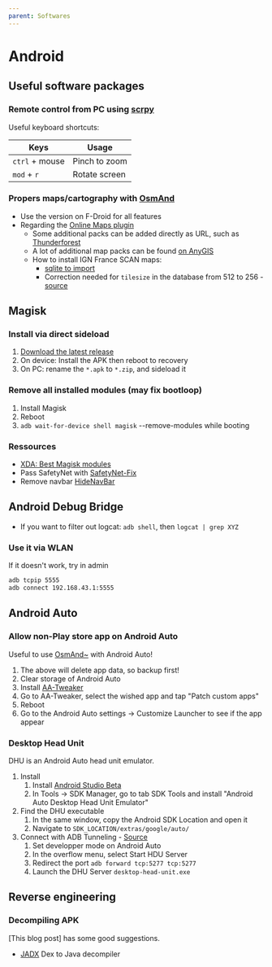 ```yaml
---
parent: Softwares
---
```


# Android

## Useful software packages

### Remote control from PC using [scrpy](https://github.com/Genymobile/scrcpy)

Useful keyboard shortcuts:

Keys | Usage
-|-
`ctrl` + mouse | Pinch to zoom
`mod` + `r` | Rotate screen

### Propers maps/cartography with [OsmAnd](https://osmand.net/)

* Use the version on F-Droid for all features
* Regarding the [Online Maps plugin](https://osmand.net/docs/user/plugins/online-map/)
    * Some additional packs can be added directly as URL, such as [Thunderforest](https://www.thunderforest.com/)
    * A lot of additional map packs can be found [on AnyGIS](https://anygis.ru/Web/Html/Osmand_en)
    * How to install IGN France SCAN maps:
        * [sqlite to import](https://forum.openstreetmap.fr/t/ign-sur-l-application-osmand/6961/10)
        * Correction needed for `tilesize` in the database from 512 to 256 - [source](https://forum.openstreetmap.fr/t/ign-sur-l-application-osmand/6961/46)

## Magisk

### Install via direct sideload

1. [Download the latest release](https://github.com/topjohnwu/Magisk/releases)
1. On device: Install the APK then reboot to recovery
1. On PC: rename the `*.apk` to `*.zip`, and sideload it

### Remove all installed modules (may fix bootloop)

1. Install Magisk
1. Reboot
1. `adb wait-for-device shell magisk` --remove-modules while booting

### Ressources

* [XDA: Best Magisk modules](https://www.xda-developers.com/best-magisk-modules/)
* Pass SafetyNet with [SafetyNet-Fix](https://github.com/kdrag0n/safetynet-fix/releases)
* Remove navbar [HideNavBar](https://github.com/Magisk-Modules-Repo/HideNavBar/releases)

## Android Debug Bridge

* If you want to filter out logcat: `adb shell`, then `logcat | grep XYZ`

### Use it via WLAN

If it doesn't work, try in admin

```bash
adb tcpip 5555
adb connect 192.168.43.1:5555
```

## Android Auto

### Allow non-Play store app on Android Auto

Useful to use [OsmAnd~](https://f-droid.org/en/packages/net.osmand.plus/) with Android Auto!

1. The above will delete app data, so backup first!
1. Clear storage of Android Auto
1. Install [AA-Tweaker](https://github.com/shmykelsa/AA-Tweaker)
1. Go to AA-Tweaker, select the wished app and tap "Patch custom apps"
1. Reboot
1. Go to the Android Auto settings -> Customize Launcher to see if the app appear

### Desktop Head Unit

DHU is an Android Auto head unit emulator.

1. Install
    1. Install [Android Studio Beta](https://developer.android.com/studio/preview)
    1. In Tools -> SDK Manager, go to tab SDK Tools and install "Android Auto Desktop Head Unit Emulator"
1. Find the DHU executable
    1. In the same window, copy the Android SDK Location and open it
    1. Navigate to `SDK_LOCATION/extras/google/auto/`
1. Connect with ADB Tunneling - [Source](https://developer.android.com/training/cars/testing#connection-adb)
    1. Set developper mode on Android Auto
    1. In the overflow menu, select Start HDU Server
    1. Redirect the port `adb forward tcp:5277 tcp:5277`
    1. Launch the DHU Server `desktop-head-unit.exe`

## Reverse engineering

### Decompiling APK

[This blog post] has some good suggestions.

* [JADX](https://github.com/skylot/jadx) Dex to Java decompiler

